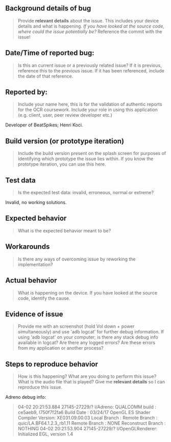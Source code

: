 ## Background details of bug
>Provide **relevant details** about the issue. This includes your device details and what is happening. _If you have looked at the source code, where could the issue potentially be?_ Reference the commit with the issue!



## Date/Time of reported bug:
>Is this an current issue or a previously related issue? If it is previous, reference this to the previous issue. If it has been referenced, include the date of that reference.



## Reported by:
>Include your name here, this is for the validation of authentic reports for the OCR coursework. Include your role in using this application (e.g. client, user, peer review developer etc.)

Developer of BeatSpikes; Henri Koci.

## Build version (or prototype iteration)
>Include the build version present on the splash screen for purposes of identifying which prototype the issue lies within.
>If you know the prototype iteration, you can use this here.



## Test data
>Is the expected test data: invalid, erroneous, normal or extreme?

Invalid, no working solutions.

## Expected behavior
>What is the expected behavior meant to be?



## Workarounds
>Is there any ways of overcoming issue by reworking the implementation?



## Actual behavior
>What is happening on the device. If you have looked at the source code, identify the cause.



## Evidence of issue
>Provide me with an screenshot (hold Vol down + power simultaneously) and use 'adb logcat' for further debug information. 
>If using 'adb logcat' on your computer; is there any stack debug info available in logcat? Are there any logged errors? Are these errors from my application or another process?



## Steps to reproduce behavior
>How is this happening? What are you doing to perform this issue? What is the audio file that is played? Give me **relevant details** so I can reproduce this issue.



Adreno debug info:

>  04-02 20:21:53.884 27145-27229/? I/Adreno: QUALCOMM build                   : ce5aeb9, I750f7f2fa6
>     Build Date                       : 03/24/17
>     OpenGL ES Shader Compiler Version: XE031.09.00.03
>     Local Branch                     : 
>     Remote Branch                    : quic/LA.BF64.1.2.3_rb1.11
>     Remote Branch                    : NONE
>     Reconstruct Branch               : NOTHING
> 04-02 20:21:53.904 27145-27229/? I/OpenGLRenderer: Initialized EGL, version 1.4
